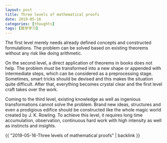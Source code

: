 ```yaml
---
layout: post
title: Three levels of mathematical proofs
date: 2019-05-16
categories: [thoughts]
tags: [数学学习]
---
```


The first level merely needs already defined concepts and constructed formulations. The problem can be solved based on existing theorems without any risk like doing arithmetic.

On the second level, a direct application of theorems in books does not help. The problem must be transformed into a new shape or appended with intermediate steps, which can be considered as a preprocessing stage. Sometimes, smart tricks should be devised and this makes the situation quite difficult. After that, everything becomes crystal clear and the first level craft takes over the work.

Coming to the third level, existing knowledge as well as ingenious transformations cannot solve the problem. Brand new ideas, structures and even a prodigious edifice should be constructed like the whole magic world created by J. K. Rowling. To achieve this level, it requires long time accumulation, observation, continuous hard work with high intensity as well as instincts and insights.

{{ "2019-05-16-Three levels of mathematical proofs" | backlink }}

